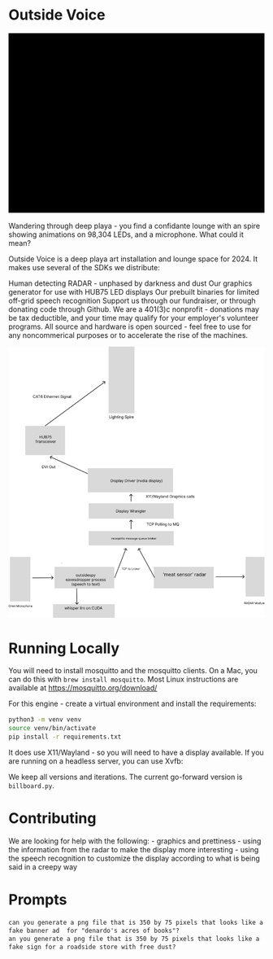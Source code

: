 # Outside Voice

![img_1.png](img_1.png)

Wandering through deep playa - you find a confidante lounge with an spire showing animations on 98,304 LEDs, and a microphone. What could it mean?

Outside Voice is a deep playa art installation and lounge space for 2024. It makes use several of the SDKs we distribute:

Human detecting RADAR - unphased by darkness and dust
Our graphics generator for use with HUB75 LED displays
Our prebuilt binaries for limited off-grid speech recognition
Support us through our fundraiser, or through donating code through Github. We are a 401(3)c nonprofit - donations may be tax deductible, and your time may qualify for your employer's volunteer programs. All source and hardware is open sourced - feel free to use for any noncommerical purposes or to accelerate the rise of the machines.

![img.png](img.png)


# Running Locally

You will need to install mosquitto and the mosquitto clients. On a Mac, you can do this with `brew install mosquitto`.
Most Linux instructions are available at https://mosquitto.org/download/

For this engine - create  a virtual environment and install the requirements:

```bash
python3 -m venv venv
source venv/bin/activate
pip install -r requirements.txt
```

It does use X11/Wayland - so you will need to have a display available. If you are running on a headless server, you can use Xvfb:

We keep all versions and iterations.  The current go-forward version is `billboard.py`.


# Contributing

We are looking for help with the following:
    - graphics and prettiness
    - using the information from the radar to make the display more interesting
    - using the speech recognition to customize the display according to what is being said in a creepy way

# Prompts

```angular2html
can you generate a png file that is 350 by 75 pixels that looks like a fake banner ad  for "denardo's acres of books"?
an you generate a png file that is 350 by 75 pixels that looks like a fake sign for a roadside store with free dust?
```
